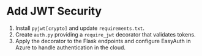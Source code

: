 # Add JWT Security

1. Install `pyjwt[crypto]` and update `requirements.txt`.
2. Create `auth.py` providing a `require_jwt` decorator that validates tokens.
3. Apply the decorator to the Flask endpoints and configure EasyAuth in Azure to handle authentication in the cloud.
